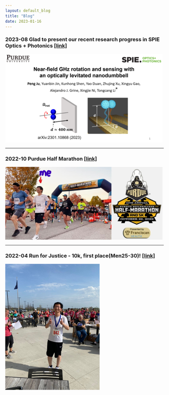 ```yaml
---
layout: default_blog
title: "Blog"
date: 2023-01-16
---
```


### 2023-08 Glad to present our recent research progress in SPIE Optics + Photonics [[link]](https://spie.org/optics-photonics/presentation/GHz-rotation-and-sensing-with-an-optically-levitated-nanodumbbell-near/12649-39)
[<img src="img/SPIE_202309.png" width=500px />](img/SPIE_202309.png)

---
### 2022-10 Purdue Half Marathon [[link]](https://purduehalf.com/)
[<img src="img/Peng_marathon.jpg" width=500px />](img/Peng_marathon.jpg)

---
### 2022-04 Run for Justice - 10k, first place(Men25-30)! [[link]](https://www.runforjustice.net/)
[<img src="img/Run_for_Justice.jpg" width=300px />](img/Run_for_Justice.jpg)



